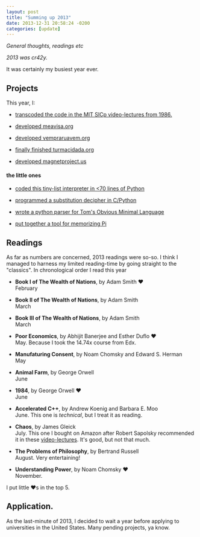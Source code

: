 ```yaml
---
layout: post
title: "Summing up 2013"
date: 2013-12-31 20:58:24 -0200
categories: [update]
---
```


_General thoughts, readings etc_

_2013 was cr42y._

It was certainly my busiest year ever.

## Projects

This year, I:

- [transcoded the code in the MIT SICp video-lectures from 1986.](http://f03lipe.github.com/sicp-code)

- [developed meavisa.org](http://meavisa.org)

- [developed vempraruavem.org](http://vempraruavem.org)

- [finally finished turmacidada.org](http://turmacidada.org)

- [developed magnetproject.us](http://github.com/f03lipe/magnetproject)

#### the little ones

- [coded this tiny-list interpreter in <70 lines of Python](https://github.com/f03lipe/tiny-lisp)

- [programmed a substitution decipher in C/Python](http://github.com/f03lipe/decipher)

- [wrote a python parser for Tom's Obvious Minimal Language](http://github.com/f03lipe/toml-python)

- [put together a tool for memorizing Pi](http://f03lipe.github.io/memorizepie/)

## Readings

As far as numbers are concerned, 2013 readings were so-so. I think I managed to
harness my limited reading-time by going straight to the "classics".
In chronological order I read this year

- __Book I of The Wealth of Nations__, by Adam Smith ❤  
  February

- __Book II of The Wealth of Nations__, by Adam Smith  
  March

- __Book III of The Wealth of Nations__, by Adam Smith  
  March

- __Poor Economics__, by Abhijit Banerjee and Esther Duflo ❤  
  May. Because I took the 14.74x course from Edx.

- __Manufaturing Consent__, by Noam Chomsky and Edward S. Herman  
  May

- __Animal Farm__, by George Orwell  
  June

- __1984__, by George Orwell ❤  
  June

- __Accelerated C++__, by Andrew Koenig and Barbara E. Moo  
  June. This one is _technical_, but I treat it as reading.

- __Chaos__, by James Gleick  
  July. This one I bought on Amazon after Robert Sapolsky recommended it in
  these [video-lectures](http://www.youtube.com/watch?v=NNnIGh9g6fA). It's good, 
  but not that much.

- __The Problems of Philosophy__, by Bertrand Russell  
  August. Very entertaining!

- __Understanding Power__, by Noam Chomsky ❤  
  November.

I put little ❤s in the top 5.

## Application.

As the last-minute of 2013, I decided to wait a year before applying to
universities in the United States. Many pending projects, ya know.